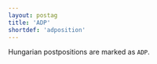 ```yaml
---
layout: postag
title: 'ADP'
shortdef: 'adposition'
---
```


Hungarian postpositions are marked as `ADP`.
<!-- Interlanguage links updated Po 11. listopadu 2024, 20:09:18 CET -->
